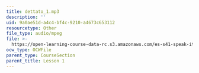 ```yaml
---
title: dettato_1.mp3
description: ''
uid: 9a0ae51d-a4c4-bf4c-9210-a4673c653112
resourcetype: Other
file_type: audio/mpeg
file: >-
  https://open-learning-course-data-rc.s3.amazonaws.com/es-s41-speak-italian-with-your-mouth-full-spring-2012/9a0ae51da4c4bf4c9210a4673c653112_dettato_1.mp3
ocw_type: OCWFile
parent_type: CourseSection
parent_title: Lesson 1
---
```

